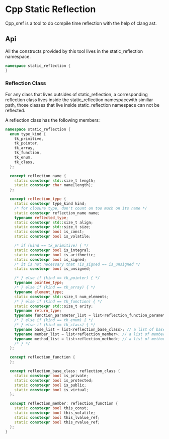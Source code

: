 # Cpp Static Reflection

Cpp_sref is a tool to do compile time reflection with the help of clang ast.

## Api

All the constructs provided by this tool lives in the static_reflection namespace.

```C++
namespace static_reflection {
}
```

### Reflection Class
For any class that lives outsides of static_reflection, a corresponding reflection class lives inside the static_reflection namespacewith similiar path, those classes that live inside static_reflection namespace can not be reflected.

A reflection class has the following members:
```C++
namespace static_reflection {
  enum type_kind {
    tk_primitive,
    tk_pointer,
    tk_array,
    tk_function,
    tk_enum,
    tk_class,
  };

  concept reflection_name {
    static constexpr std::size_t length;
    static constexpr char name[length];
  };

  concept reflection_type {
    static constexpr type_kind kind;
    /* for closure type, don't count on too much on its name */
    static constexpr reflection_name name;
    typename reflected_type;
    static constexpr std::size_t align;
    static constexpr std::size_t size;
    static constexpr bool is_const;
    static constexpr bool is_volatile;

    /* if (kind == tk_primitive) { */
    static constexpr bool is_integral;
    static constexpr bool is_arithmetic;
    static constexpr bool is_signed;
    /* it is not necessary that !is_signed == is_unsigned */
    static constexpr bool is_unsigned;

    /* } else if (kind == tk_pointer) { */
    typename pointee_type;
    /* } else if (kind == tk_array) { */
    typename element_type;
    static constexpr std::size_t num_elements;
    /* } else if (kind == tk_function) { */
    static constexpr std::size_t arity;
    typename return_type;
    typename function_parameter_list = list<reflection_function_parameter>; // a list of parameters
    /* } else if (kind == tk_enum) { */
    /* } else if (kind == tk_class) { */
    typename base_list = list<reflection_base_class>; // a list of bases
    typename member_list = list<reflection_member>; // a list of members
    typename method_list = list<reflection_method>; // a list of methods
    /* } */
  };

  concept reflection_function {
  };

  concept reflection_base_class: reflection_class {
    static constexpr bool is_private;
    static constexpr bool is_protected;
    static constexpr bool is_public;
    static constexpr bool is_virtual;
  };

  concept reflection_member: reflection_function {
    static constexpr bool this_const;
    static constexpr bool this_volatile;
    static constexpr bool this_lvalue_ref;
    static constexpr bool this_rvalue_ref;
  };
}
```
